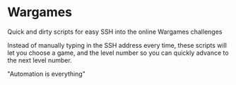# Wargames
Quick and dirty scripts for easy SSH into the online Wargames challenges 

Instead of manually typing in the SSH address every time, these scripts will let you choose a game, and the level number so you can quickly advance to the next level number.

"Automation is everything"
